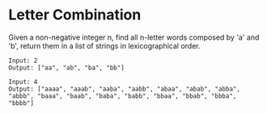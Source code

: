 # Letter Combination

Given a non-negative integer n, find all n-letter words composed by 'a' and 'b', return them in a list of strings in
lexicographical order.

```plain
Input: 2
Output: ["aa", "ab", "ba", "bb"]

Input: 4
Output: ["aaaa", "aaab", "aaba", "aabb", "abaa", "abab", "abba", "abbb", "baaa", "baab", "baba", "babb", "bbaa", "bbab", "bbba", "bbbb"]
```
